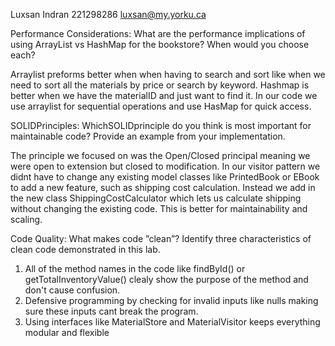 

Luxsan Indran
221298286
luxsan@my.yorku.ca


Performance Considerations: What are the performance implications of using ArrayList
vs HashMap for the bookstore? When would you choose each?

Arraylist preforms better when when having to search and sort like when we need to sort all the materials by price or search by keyword. Hashmap is better when we have the materialID and just want to find it. In our code we use arraylist for sequential operations and use HasMap for quick access.

SOLIDPrinciples: WhichSOLIDprinciple do you think is most important for maintainable
code? Provide an example from your implementation.

The principle we focused on was the Open/Closed principal meaning we were open to extension but closed to modification. In our visitor pattern we didnt have to change any existing model classes like PrintedBook or EBook to add a new feature, such as shipping cost calculation. Instead we add in the new class ShippingCostCalculator which lets us calculate shipping without changing the existing code. This is better for maintainability and scaling.

Code Quality: What makes code ”clean”? Identify three characteristics of clean code
demonstrated in this lab.

1. All of the method names in the code like findById() or getTotalInventoryValue() clealy show the purpose of the method and don't cause confusion.
2. Defensive programming by checking for invalid inputs like nulls making sure these inputs cant break the program.
3. Using interfaces like MaterialStore and MaterialVisitor keeps everything modular and flexible


